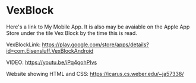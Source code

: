 # VexBlock

Here's a link to My Mobile App. It is also may be avaiable on the Apple App Store under the tile Vex Block by the time this is read.

VexBlockLink:
https://play.google.com/store/apps/details?id=com.Eisensluff.VexBlockAndroid

VIDEO:
https://youtu.be/iPq4qohPIvs

Website showing HTML and CSS:
https://icarus.cs.weber.edu/~ja57338/
